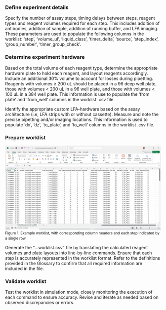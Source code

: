 ### Define experiment details 

Specify the number of assay steps, timing delays between steps, reagent types and reagent volumes required for each step. This includes addition of antibodies, addition of sample, addition of running buffer, and LFA imaging. These parameters are used to populate  the following columns in the worklist: ‘step’, ‘volume_ul’, ‘liquid_class’, ‘timer_delta’, ‘source’, ‘step_index’, ‘group_number’, ‘timer_group_check’.

### Determine experiment hardware

Based on the total volume of each reagent type, determine the appropriate hardware plate to hold each reagent, and layout reagents accordingly. Include an additional 30% volume to account for losses during pipetting. Reagents with volumes ≥ 200 uL should be placed in a 96 deep well plate, those with volumes < 200 uL in a 96 well plate, and those with volumes < 100 uL in a 384 well plate. This information is use to populate the ‘from plate’ and ‘from_well’ columns in the worklist .csv file.

Identify the appropriate custom LFA-hardware based on the assay architecture (i.e, LFA strips with or without cassette). Measure and note the precise pipetting and/or imaging locations. This information is used to populate ‘dx’, ‘dz’, ‘to_plate’, and ‘to_well’ columns in the worklist .csv file.

### Prepare worklist 

![Worklist example image](./images/Worklist%20example.PNG) <br>
<small>Figure 1. Example worklist, with corresponding column headers and each step indicated by a single row. </small>

Generate the "...worklist.csv" file by translating the calculated reagent volumes and plate layouts into line-by-line commands. Ensure that each step is accurately represented in the worklist format. Refer to the definitions provided in the Glossary to confirm that all required information are included in the file.

### Validate worklist 
Test the worklist in simulation mode, closely monitoring the execution of each command to ensure accuracy. Revise and iterate as needed based on observed discrepancies or errors.